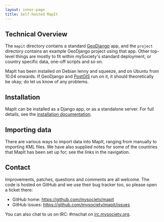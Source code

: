 ```yaml
---
layout: inner-page
title: Self-hosted MapIt
---
```


Technical Overview
------------------

The `mapit` directory contains a standard [GeoDjango] app, and the `project`
directory contains an example GeoDjango project using that app. Other top-level
things are mostly to fit within mySociety's standard deployment, or country
specific data, one-off scripts and so on.

MapIt has been installed on Debian lenny and squeeze, and on Ubuntu from 10.04
onwards. If GeoDjango and [PostGIS] run on it, it should theoretically be okay;
do let us know of any problems.

Installation
------------

MapIt can be installed as a Django app, or as a standalone server. For full
details, see the [installation documentation](install/).

Importing data
--------------

There are various ways to import data into MapIt, ranging from manually to
importing KML files. We have also supplied notes for some of the countries
that MapIt has been set up for; see the links in the navigation.

Contact
-------

Improvements, patches, questions and comments are all welcome. The code is
hosted on GitHub and we use their bug tracker too, so please open a ticket
there:

* GitHub home: <https://github.com/mysociety/mapit>
* GitHub issues: <https://github.com/mysociety/mapit/issues>

You can also chat to us on IRC: #mschat on [irc.mysociety.org](http://www.irc.mysociety.org).

[mySociety]: http://www.mysociety.org/
[MapIt Global]: http://global.mapit.mysociety.org/
[MapIt UK]: http://mapit.mysociety.org/
[OpenStreetMap]: http://www.openstreetmap.org/
[GeoDjango]: http://geodjango.org/
[PostGIS]: http://postgis.refractions.net/
